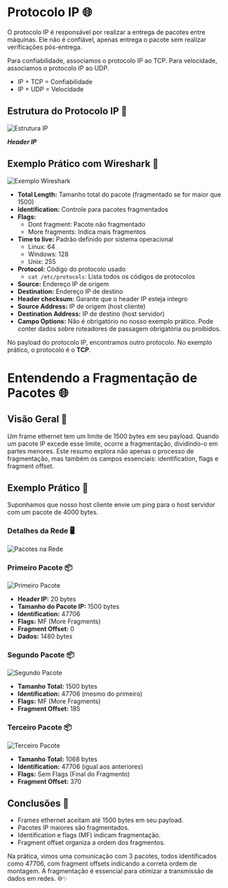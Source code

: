 # Protocolo IP 🌐

O protocolo IP é responsável por realizar a entrega de pacotes entre máquinas. Ele não é confiável, apenas entrega o pacote sem realizar verificações pós-entrega.

Para confiabilidade, associamos o protocolo IP ao TCP. Para velocidade, associamos o protocolo IP ao UDP.

- IP + TCP = Confiabilidade
- IP + UDP = Velocidade

## Estrutura do Protocolo IP 🧱

![Estrutura IP](https://github.com/Dudarng/HackS-ntese/blob/main/Análise%20de%20Rede/Assets/EstruturaIP.png)

***Header IP***

## Exemplo Prático com Wireshark 🚀

![Exemplo Wireshark](https://github.com/Dudarng/HackS-ntese/blob/main/Análise%20de%20Rede/Assets/EstrturaIPWire.png)

- **Total Length:** Tamanho total do pacote (fragmentado se for maior que 1500)
- **Identification:** Controle para pacotes fragmentados
- **Flags:**
  - Dont fragment: Pacote não fragmentado
  - More fragments: Indica mais fragmentos
- **Time to live:** Padrão definido por sistema operacional
  - Linux: 64
  - Windows: 128
  - Unix: 255
- **Protocol:** Código do protocolo usado
  - `cat /etc/protocols`: Lista todos os códigos de protocolos
- **Source:** Endereço IP de origem
- **Destination:** Endereço IP de destino
- **Header checksum:** Garante que o header IP esteja integro
- **Source Address:** IP de origem (host cliente)
- **Destination Address:** IP de destino (host servidor)
- **Campo Options:** Não é obrigatório no nosso exemplo prático. Pode conter dados sobre roteadores de passagem obrigatória ou proibidos.

No payload do protocolo IP, encontramos outro protocolo.
No exemplo prático, o protocolo é o **TCP**.

# Entendendo a Fragmentação de Pacotes 🌐

## Visão Geral 🧩
Um frame ethernet tem um limite de 1500 bytes em seu payload. Quando um pacote IP excede esse limite, ocorre a fragmentação, dividindo-o em partes menores. Este resumo explora não apenas o processo de fragmentação, mas também os campos essenciais: identification, flags e fragment offset.

## Exemplo Prático 🚀
Suponhamos que nosso host cliente envie um ping para o host servidor com um pacote de 4000 bytes.

### Detalhes da Rede 🖥️
![Pacotes na Rede](https://github.com/Dudarng/HackS-ntese/blob/main/Análise%20de%20Rede/Assets/PingPacote.png)

### Primeiro Pacote 📦
![Primeiro Pacote](https://github.com/Dudarng/HackS-ntese/blob/main/Análise%20de%20Rede/Assets/Pacote1.png)
- **Header IP:** 20 bytes
- **Tamanho do Pacote IP:** 1500 bytes
- **Identification:** 47706
- **Flags:** MF (More Fragments)
- **Fragment Offset:** 0
- **Dados:** 1480 bytes

### Segundo Pacote 📦
![Segundo Pacote](https://github.com/Dudarng/HackS-ntese/blob/main/Análise%20de%20Rede/Assets/Pacote2.png)
- **Tamanho Total:** 1500 bytes
- **Identification:** 47706 (mesmo do primeiro)
- **Flags:** MF (More Fragments)
- **Fragment Offset:** 185

### Terceiro Pacote 📦
![Terceiro Pacote](https://github.com/Dudarng/HackS-ntese/blob/main/Análise%20de%20Rede/Assets/Pacote3.png)
- **Tamanho Total:** 1068 bytes
- **Identification:** 47706 (igual aos anteriores)
- **Flags:** Sem Flags (Final do Fragmento)
- **Fragment Offset:** 370

## Conclusões 🧠
- Frames ethernet aceitam até 1500 bytes em seu payload.
- Pacotes IP maiores são fragmentados.
- Identification e flags (MF) indicam fragmentação.
- Fragment offset organiza a ordem dos fragmentos.

Na prática, vimos uma comunicação com 3 pacotes, todos identificados como 47706, com fragment offsets indicando a correta ordem de montagem. A fragmentação é essencial para otimizar a transmissão de dados em redes. 🌐✨

